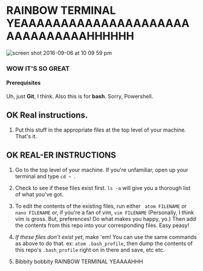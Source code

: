 # RAINBOW TERMINAL **YEAAAAAAAAAAAAAAAAAAAAAAAAAAAAAAAHHHHHH**

![screen shot 2016-09-06 at 10 09 59 pm](https://cloud.githubusercontent.com/assets/13214521/18300663/0c972014-7480-11e6-954c-f90554f944ad.png)

### WOW IT'S SO GREAT

#### Prerequisites

Uh, just **Git**, I think.  Also this is for **bash**.  Sorry, Powershell.

## OK Real instructions.

1. Put this stuff in the appropriate files at the top level of your machine. That's it.  

## **OK REAL-ER INSTRUCTIONS**

1.  Go to the top level of your machine. If you're unfamiliar, open up your terminal and type `cd ~ `.
2. Check to see if these files exist first.  `ls -a` will give you a thorough list of what you've got.  
3. To edit the contents of the existing files, run either ` atom FILENAME` or `nano FILENAME` or, if you're a fan of vim, `vim FILENAME`  (Personally, I think vim is gross.  But, preferences!  Do what makes you happy, yo.)  Then add the contents from this repo into your corresponding files.  Easy peasy!
4. _If these files don't exist yet_, make 'em!  You can use the same commands as above to do that.
ex: `atom .bash_profile`, then dump the contents of this repo's `.bash_profile` right on in there and save, etc etc. 

5. Bibbity bobbity RAINBOW TERMINAL YEAAAAHHH

